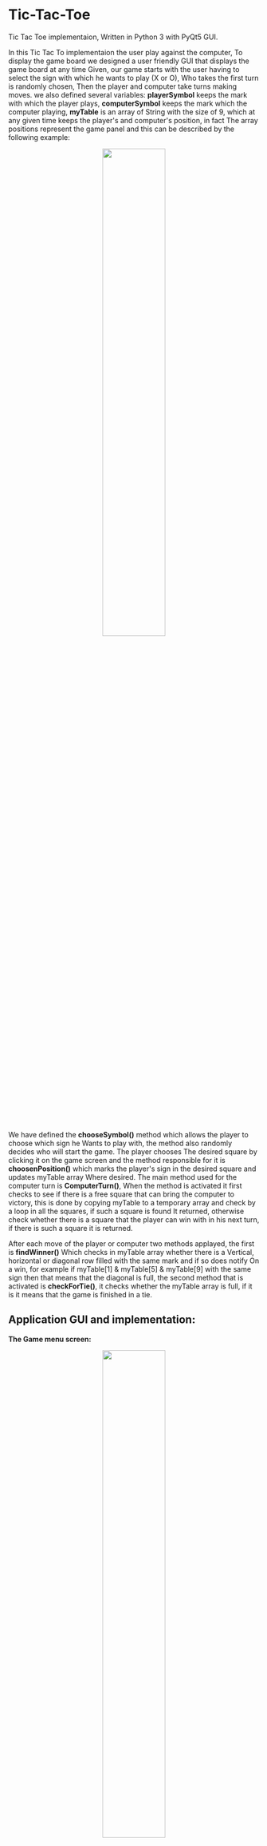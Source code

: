 # Tic-Tac-Toe
Tic Tac Toe implementaion, Written in Python 3 with PyQt5 GUI.

In this Tic Tac To implementaion the user play against the computer, To display the game board we designed a user friendly GUI that displays the game board at any time Given, our game starts with the user having to select the sign with which he wants to play (X or O),  Who takes the first turn is randomly chosen, Then the player and computer take turns making moves. we also defined several variables: **playerSymbol** keeps the mark with which the player plays, **computerSymbol** keeps the mark which the computer playing, **myTable** is an array of String with the size of 9, which at any given time keeps the player's and computer's position, in fact The array positions represent the game panel and this can be described by the following example:

<p align="center"> 
<img src="https://user-images.githubusercontent.com/31032862/57181593-7c407d00-6e9e-11e9-8576-5a51f706c717.png" width="50%">
</p>

We have defined the **chooseSymbol()** method which allows the player to choose which sign he Wants to play with, the method also randomly decides who will start the game. The player chooses The desired square by clicking it on the game screen and the method responsible for it is **choosenPosition()** which marks the player's sign in the desired square and updates myTable array Where desired. The main method used for the computer turn is **ComputerTurn()**, When the method is activated it first checks to see if there is a free square that can bring the computer to victory, this is done by copying myTable to a temporary array and check by a loop in all the squares, if such a square is found It returned, otherwise check whether there is a square that the player can win with in his next turn, if there is such a square it is returned.

After each move of the player or computer two methods applayed, the first is **findWinner()** Which checks in myTable array whether there is a Vertical, horizontal or diagonal row filled with the same mark and if so does notify On a win, for example if myTable[1] & myTable[5] & myTable[9] with the same sign then that means that the diagonal is full, the second method that is activated is **checkForTie()**, it checks whether the myTable array is full, if it is it means that the game is finished in a tie.


Application GUI and implementation:
-

**The Game menu screen:**
<p align="center"> 
<img src="https://user-images.githubusercontent.com/31032862/57181920-3b4a6780-6ea2-11e9-8008-1536f92d268d.png" width="50%">
</p>

**choosen symbol screen:**
<p align="center"> 
<img src="https://user-images.githubusercontent.com/31032862/57181924-4bfadd80-6ea2-11e9-9906-3ab5c40ab482.png" width="50%">
</p>

**Game Over scree, the computer has won:**
<p align="center"> 
<img src="https://user-images.githubusercontent.com/31032862/57181928-574e0900-6ea2-11e9-92ce-b1441bd2fc99.png" width="50%">
</p>
